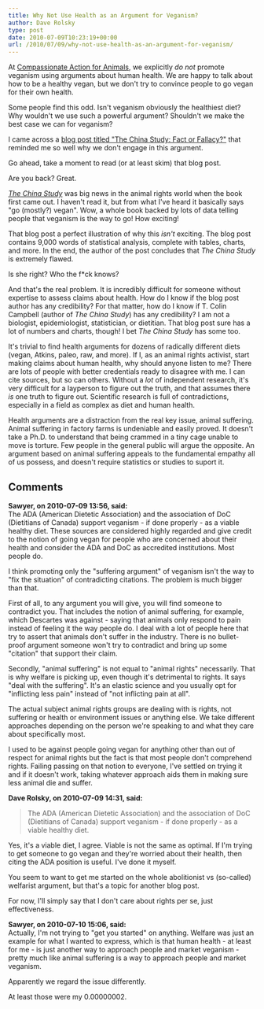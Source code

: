 ```yaml
---
title: Why Not Use Health as an Argument for Veganism?
author: Dave Rolsky
type: post
date: 2010-07-09T10:23:19+00:00
url: /2010/07/09/why-not-use-health-as-an-argument-for-veganism/
---
```

At [Compassionate Action for Animals][1], we explicitly _do not_ promote veganism using arguments about human health. We are happy to talk about how to be a healthy vegan, but we don't try to convince people to go vegan for their own health.

Some people find this odd. Isn't veganism obviously the healthiest diet? Why wouldn't we use such a powerful argument? Shouldn't we make the best case we can for veganism?

I came across a [blog post titled "The China Study: Fact or Fallacy?"][2] that reminded me so well why we don't engage in this argument.

Go ahead, take a moment to read (or at least skim) that blog post.

Are you back? Great.

[_The China Study_][3] was big news in the animal rights world when the book first came out. I haven't read it, but from what I've heard it basically says "go (mostly?) vegan". Wow, a whole book backed by lots of data telling people that veganism is the way to go! How exciting!

That blog post a perfect illustration of why this _isn't_ exciting. The blog post contains 9,000 words of statistical analysis, complete with tables, charts, and more. In the end, the author of the post concludes that _The China Study_ is extremely flawed.

Is she right? Who the f*ck knows?

And that's the real problem. It is incredibly difficult for someone without expertise to assess claims about health. How do I know if the blog post author has any credibility? For that matter, how do I know if T. Colin Campbell (author of _The China Study_) has any credibility? I am not a biologist, epidemiologist, statistician, or dietitian. That blog post sure has a lot of numbers and charts, though! I bet _The China Study_ has some too.

It's trivial to find health arguments for dozens of radically different diets (vegan, Atkins, paleo, raw, and more). If I, as an animal rights activist, start making claims about human health, why should anyone listen to me? There are lots of people with better credentials ready to disagree with me. I can cite sources, but so can others. Without a _lot_ of independent research, it's very difficult for a layperson to figure out the truth, and that assumes there _is_ one truth to figure out. Scientific research is full of contradictions, especially in a field as complex as diet and human health.

Health arguments are a distraction from the real key issue, animal suffering. Animal suffering in factory farms is undeniable and easily proved. It doesn't take a Ph.D. to understand that being crammed in a tiny cage unable to move is torture. Few people in the general public will argue the opposite. An argument based on animal suffering appeals to the fundamental empathy all of us possess, and doesn't require statistics or studies to suport it.

 [1]: http://www.exploreveg.org
 [2]: http://rawfoodsos.com/2010/07/07/the-china-study-fact-or-fallac/
 [3]: http://www.thechinastudy.com/

## Comments

**Sawyer, on 2010-07-09 13:56, said:**  
The ADA (American Dietetic Association) and the association of DoC (Dietitians of Canada) support veganism - if done properly - as a viable healthy diet. These sources are considered highly regarded and give credit to the notion of going vegan for people who are concerned about their health and consider the ADA and DoC as accredited institutions. Most people do.

I think promoting only the "suffering argument" of veganism isn't the way to "fix the situation" of contradicting citations. The problem is much bigger than that.

First of all, to any argument you will give, you will find someone to contradict you. That includes the notion of animal suffering, for example, which Descartes was against - saying that animals only respond to pain instead of feeling it the way people do. I deal with a lot of people here that try to assert that animals don't suffer in the industry. There is no bullet-proof argument someone won't try to contradict and bring up some "citation" that support their claim.

Secondly, "animal suffering" is not equal to "animal rights" necessarily. That is why welfare is picking up, even though it's detrimental to rights. It says "deal with the suffering". It's an elastic science and you usually opt for "inflicting less pain" instead of "not inflicting pain at all".

The actual subject animal rights groups are dealing with is rights, not suffering or health or environment issues or anything else. We take different approaches depending on the person we're speaking to and what they care about specifically most.

I used to be against people going vegan for anything other than out of respect for animal rights but the fact is that most people don't comprehend rights. Failing passing on that notion to everyone, I've settled on trying it and if it doesn't work, taking whatever approach aids them in making sure less animal die and suffer.

**Dave Rolsky, on 2010-07-09 14:31, said:**  
> The ADA (American Dietetic Association) and the association of DoC (Dietitians of Canada) support veganism - if done properly - as a viable healthy diet. 

Yes, it's a viable diet, I agree. Viable is not the same as optimal. If I'm trying to get someone to go vegan and they're worried about their health, then citing the ADA position is useful. I've done it myself.

You seem to want to get me started on the whole abolitionist vs (so-called) welfarist argument, but that's a topic for another blog post.

For now, I'll simply say that I don't care about rights per se, just effectiveness.

**Sawyer, on 2010-07-10 15:06, said:**  
Actually, I'm not trying to "get you started" on anything. Welfare was just an example for what I wanted to express, which is that human health - at least for me - is just another way to approach people and market veganism - pretty much like animal suffering is a way to approach people and market veganism.

Apparently we regard the issue differently.

At least those were my 0.00000002.